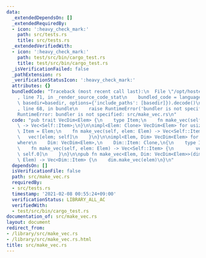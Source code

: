 ```yaml
---
data:
  _extendedDependsOn: []
  _extendedRequiredBy:
  - icon: ':heavy_check_mark:'
    path: src/tests.rs
    title: src/tests.rs
  _extendedVerifiedWith:
  - icon: ':heavy_check_mark:'
    path: test/src/bin/cargo_test.rs
    title: test/src/bin/cargo_test.rs
  _isVerificationFailed: false
  _pathExtension: rs
  _verificationStatusIcon: ':heavy_check_mark:'
  attributes: {}
  bundledCode: "Traceback (most recent call last):\n  File \"/opt/hostedtoolcache/Python/3.9.2/x64/lib/python3.9/site-packages/onlinejudge_verify/documentation/build.py\"\
    , line 71, in _render_source_code_stat\n    bundled_code = language.bundle(stat.path,\
    \ basedir=basedir, options={'include_paths': [basedir]}).decode()\n  File \"/opt/hostedtoolcache/Python/3.9.2/x64/lib/python3.9/site-packages/onlinejudge_verify/languages/user_defined.py\"\
    , line 68, in bundle\n    raise RuntimeError('bundler is not specified: {}'.format(path.as_posix()))\n\
    RuntimeError: bundler is not specified: src/make_vec.rs\n"
  code: "pub trait VecDim<Elem> {\n    type Item;\n    fn make_vec(self, elem: Elem)\
    \ -> Vec<Self::Item>;\n}\n\nimpl<Elem: Clone> VecDim<Elem> for usize {\n    type\
    \ Item = Elem;\n    fn make_vec(self, elem: Elem) -> Vec<Self::Item> {\n     \
    \   vec![elem; self]\n    }\n}\n\nimpl<Elem, Dim> VecDim<Elem> for (usize, Dim)\n\
    where\n    Dim: VecDim<Elem>,\n    Dim::Item: Clone,\n{\n    type Item = Vec<Dim::Item>;\n\
    \    fn make_vec(self, elem: Elem) -> Vec<Self::Item> {\n        vec![self.1.make_vec(elem);\
    \ self.0]\n    }\n}\n\npub fn make_vec<Elem, Dim: VecDim<Elem>>(dim: Dim, elem:\
    \ Elem) -> Vec<Dim::Item> {\n    dim.make_vec(elem)\n}\n"
  dependsOn: []
  isVerificationFile: false
  path: src/make_vec.rs
  requiredBy:
  - src/tests.rs
  timestamp: '2021-02-08 00:55:24+09:00'
  verificationStatus: LIBRARY_ALL_AC
  verifiedWith:
  - test/src/bin/cargo_test.rs
documentation_of: src/make_vec.rs
layout: document
redirect_from:
- /library/src/make_vec.rs
- /library/src/make_vec.rs.html
title: src/make_vec.rs
---
```

